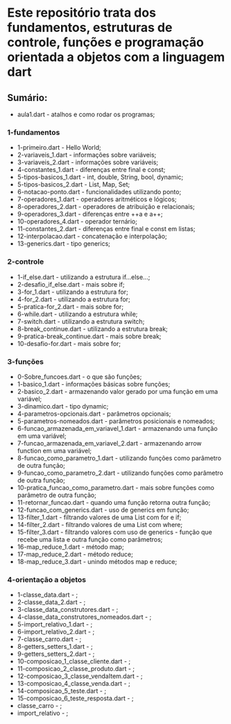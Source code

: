 # Este repositório trata dos fundamentos, estruturas de controle, funções e programação orientada a objetos com a linguagem dart

## Sumário:

- aula1.dart - atalhos e como rodar os programas;

### 1-fundamentos
- 1-primeiro.dart - Hello World;
- 2-variaveis_1.dart - informações sobre variáveis;
- 3-variaveis_2.dart - informações sobre variáveis;
- 4-constantes_1.dart - diferenças entre final e const;
- 5-tipos-basicos_1.dart - int, double, String, bool, dynamic;
- 5-tipos-basicos_2.dart - List, Map, Set;
- 6-notacao-ponto.dart - funcionalidades utilizando ponto;
- 7-operadores_1.dart - operadores aritméticos e lógicos;
- 8-operadores_2.dart - operadores de atribuição e relacionais;
- 9-operadores_3.dart - diferenças entre ++a e a++;
- 10-operadores_4.dart - operador ternário;
- 11-constantes_2.dart - diferenças entre final e const em listas;
- 12-interpolacao.dart - concatenação e interpolação;
- 13-generics.dart - tipo generics;

### 2-controle
- 1-if_else.dart - utilizando a estrutura if...else...;
- 2-desafio_if_else.dart - mais sobre if;
- 3-for_1.dart - utilizando a estrutura for;
- 4-for_2.dart - utilizando a estrutura for;
- 5-pratica-for_2.dart - mais sobre for;
- 6-while.dart - utilizando a estrutura while;
- 7-switch.dart - utilizando a estrutura switch;
- 8-break_continue.dart - utilizando a estrutura break;
- 9-pratica-break_continue.dart - mais sobre break;
- 10-desafio-for.dart - mais sobre for;

### 3-funções
- 0-Sobre_funcoes.dart - o que são funções;
- 1-basico_1.dart - informações básicas sobre funções;
- 2-basico_2.dart - armazenando valor gerado por uma função em uma variável;
- 3-dinamico.dart - tipo dynamic;
- 4-parametros-opcionais.dart - parâmetros opcionais;
- 5-parametros-nomeados.dart - parâmetros posicionais e nomeados;
- 6-funcao_armazenada_em_variavel_1.dart - armazenando uma função em uma variável;
- 7-funcao_armazenada_em_variavel_2.dart - armazenando arrow function em uma variável;
- 8-funcao_como_parametro_1.dart - utilizando funções como parâmetro de outra função;
- 9-funcao_como_parametro_2.dart - utilizando funções como parâmetro de outra função;
- 10-pratica_funcao_como_parametro.dart - mais sobre funções como parâmetro de outra função;
- 11-retornar_funcao.dart - quando uma função retorna outra função;
- 12-funcao_com_generics.dart - uso de generics em função;
- 13-filter_1.dart - filtrando valores de uma List com for e if;
- 14-filter_2.dart - filtrando valores de uma List com where;
- 15-filter_3.dart - filtrando valores com uso de generics - função que recebe uma lista e outra função como parâmetros;
- 16-map_reduce_1.dart - método map;
- 17-map_reduce_2.dart - método reduce;
- 18-map_reduce_3.dart - unindo métodos map e reduce;

### 4-orientação a objetos
- 1-classe_data.dart - ;
- 2-classe_data_2.dart - ;
- 3-classe_data_construtores.dart - ;
- 4-classe_data_construtores_nomeados.dart - ;
- 5-import_relativo_1.dart - ;
- 6-import_relativo_2.dart - ;
- 7-classe_carro.dart - ;
- 8-getters_setters_1.dart - ;
- 9-getters_setters_2.dart - ;
- 10-composicao_1_classe_cliente.dart - ;
- 11-composicao_2_classe_produto.dart - ;
- 12-composicao_3_classe_vendaItem.dart - ;
- 13-composicao_4_classe_venda.dart - ;
- 14-composicao_5_teste.dart - ;
- 15-composicao_6_teste_resposta.dart - ;
- classe_carro - ;
- import_relativo - ;
